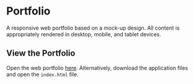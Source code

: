 # Portfolio
A responsive web portfolio based on a mock-up design. All content is appropriately rendered in 
desktop, mobile, and tablet devices. 

## View the Portfolio
Open the web portfolio [here](https://miguelamartinez.github.io/portfolio/). 
Alternatively, download the application files and open the `index.html` file.
